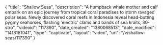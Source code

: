 {
    "title": "Shallow Seas",
    "description": "A humpback whale mother and calf embark on an epic journey from tropical coral paradises to storm ravaged polar seas. Newly discovered coral reefs in Indonesia reveal head-butting pygmy seahorses, flashing 'electric' clams and bands of sea kraits, 30-stro",
    "videoid": "117390",
    "date_created": "1380068513",
    "date_modified": "1418181041",
    "type": "captivate",
    "layout": "video",
    "url": "\/v\/shallow-seas\/117390"
}
